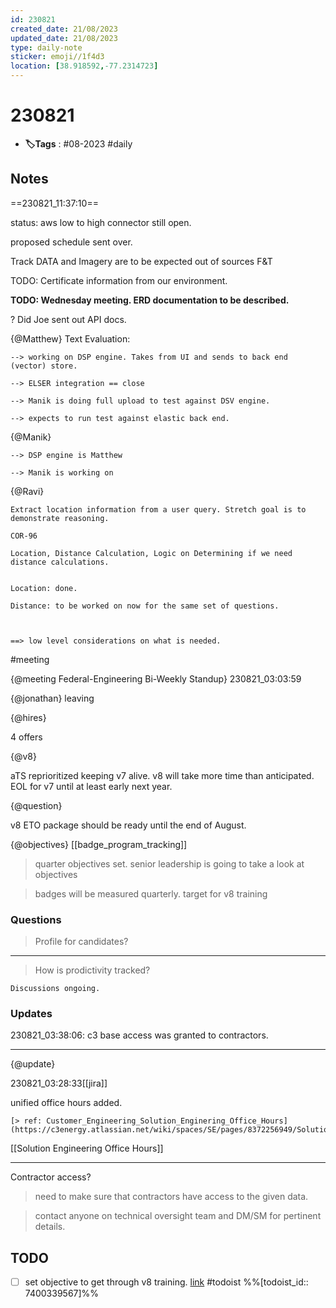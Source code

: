 ```yaml
---
id: 230821
created_date: 21/08/2023
updated_date: 21/08/2023
type: daily-note
sticker: emoji//1f4d3
location: [38.918592,-77.2314723]
---
```


# 230821
- **🏷️Tags** : #08-2023 #daily 

## Notes

==230821_11:37:10==

status: aws low to high connector still open. 

proposed schedule sent over. 

Track DATA and Imagery are to be expected out of sources F&T

TODO: Certificate information from our environment. 

**TODO: Wednesday meeting. ERD documentation to be described.** 

? Did Joe sent out API docs.

{@Matthew} Text Evaluation: 

	--> working on DSP engine. Takes from UI and sends to back end (vector) store. 

	--> ELSER integration == close

	--> Manik is doing full upload to test against DSV engine. 

	--> expects to run test against elastic back end. 

{@Manik}

	--> DSP engine is Matthew 

	--> Manik is working on 

{@Ravi}

	Extract location information from a user query. Stretch goal is to demonstrate reasoning. 

	COR-96

	Location, Distance Calculation, Logic on Determining if we need distance calculations. 


	Location: done. 

	Distance: to be worked on now for the same set of questions. 



	==> low level considerations on what is needed. 

#meeting 

{@meeting Federal-Engineering Bi-Weekly Standup}
230821_03:03:59

{@jonathan} leaving

{@hires} 

4 offers

{@v8}

aTS reprioritized keeping v7 alive. v8 will take more time than anticipated. EOL for v7 until at least early next year. 

{@question}

v8 ETO package should be ready until the end of August.

{@objectives} [[badge_program_tracking]]

> quarter objectives set. senior leadership is going to take a look at objectives


> badges will be measured quarterly. 
> target for v8 training
### Questions

> Profile for candidates? 

---

> How is prodictivity tracked? 

	Discussions ongoing.
### Updates

230821_03:38:06: c3 base access was granted to contractors.

---

{@update}

230821_03:28:33[[jira]]

unified office hours added. 

	[> ref: Customer_Engineering_Solution_Enginering_Office_Hours](https://c3energy.atlassian.net/wiki/spaces/SE/pages/8372256949/Solution+Engineering+Office+Hours)

 [[Solution Engineering Office Hours]]

---

Contractor access? 

> need to make sure that contractors have access to the given data. 

> contact anyone on technical oversight team and DM/SM for pertinent details. 
## TODO

 - [ ] set objective to get through v8 training.  [link](https://todoist.com/showTask?id=7400339567) #todoist %%[todoist_id:: 7400339567]%%
